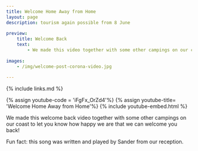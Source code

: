 ```yaml
---
title: Welcome Home Away from Home
layout: page
description: tourism again possible from 8 June
    
preview:
    title: Welcome Back
    text: 
        - We made this video together with some other campings on our coast to let you know how happy we are that we can welcome you back!
        
images:
    - /img/welcome-post-corona-video.jpg
    
---
```


{% include links.md %}

{% assign youtube-code = 'iFgFx_OrZd4'%}
{% assign youtube-title= 'Welcome Home Away from Home'%}
{% include youtube-embed.html %}


We made this welcome back video together with some other campings on our coast to let you know how happy we are that we can welcome you back!

Fun fact: this song was written and played by Sander from our reception. 